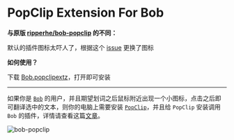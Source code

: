 # PopClip Extension For Bob

**与原版 [ripperhe/bob-popclip](https://github.com/ripperhe/bob-popclip) 的不同：**

默认的插件图标太吓人了，根据这个 [issue](https://github.com/ripperhe/bob-popclip/issues/3) 更换了图标

**如何使用？**

下载 [Bob.popclipextz](https://github.com/keelewang/bob-popclip/releases/download/v2/Bob.popclipextz)，打开即可安装

---

如果你是 [`Bob`](https://bobtranslate.com) 的用户，并且期望划词之后鼠标附近出现一个小图标，点击之后即可翻译选中的文本，则你的电脑上需要安装 [`PopClip`](https://www.popclip.app)，并且给 `PopClip` 安装调用 `Bob` 的插件，详情请查看这篇[文章](https://bobtranslate.com/guide/integration/popclip.html)。

![bob-popclip](https://s2.loli.net/2024/06/05/M91vRSXiqzPlUtj.gif)